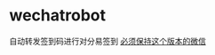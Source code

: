 # wechatrobot
自动转发签到码进行对分易签到
[必须保持这个版本的微信](https://github.com/lich0821/WeChatFerry/releases/latest)
